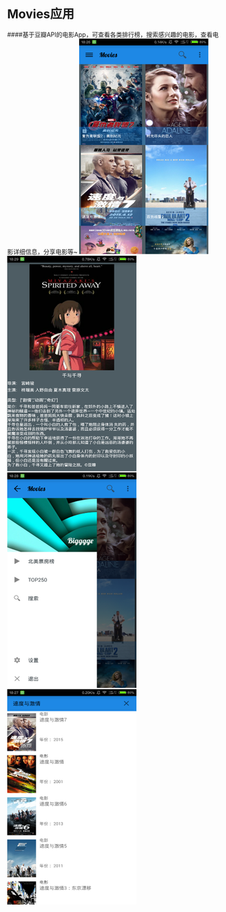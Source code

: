 # Movies应用
####基于豆瓣API的电影App，可查看各类排行榜，搜索感兴趣的电影，查看电影详细信息，分享电影等~
<img src="/screenshots/device-2015-05-08-182658.png" alt="device-2015-05-08-182658.png" title="screenshot" width="300" height="500" />
<img src="/screenshots/device-2015-05-08-182928.png" alt="device-2015-05-08-182928.png" title="screenshot" width="300" height="500" />
<img src="/screenshots/device-2015-05-08-182820.png" alt="device-2015-05-08-182820.png" title="screenshot" width="300" height="500" />
<img src="/screenshots/device-2015-05-08-182756.png" alt="device-2015-05-08-182756.png" title="screenshot" width="300" height="500" />

